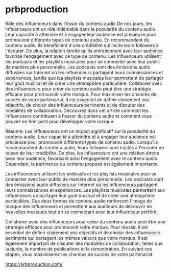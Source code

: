 # prbproduction
Rôle des influenceurs dans l'essor du contenu audio
De nos jours, les influenceurs ont un rôle indéniable dans la popularité du contenu audio. Leur capacité à atteindre et à engager leur audience est précieuse pour promouvoir différents types de contenu audio. En recommandant du contenu audio, ils bénéficient d'une crédibilité qui incite leurs followers à l'écouter. De plus, la relation étroite qu'ils entretiennent avec leur audience favorise l'engagement avec ce type de contenu. Les influenceurs utilisent les podcasts et les playlists musicales pour se connecter avec leur public de manière plus personnelle. Les podcasts sont des émissions audio diffusées sur Internet où les influenceurs partagent leurs connaissances et expériences, tandis que les playlists musicales leur permettent de partager leur goût musical et de créer une atmosphère particulière. Collaborer avec des influenceurs pour créer du contenu audio peut être une stratégie efficace pour promouvoir votre marque. Pour maximiser les chances de succès de votre partenariat, il est essentiel de définir clairement vos objectifs, de choisir des influenceurs pertinents et de discuter des modalités de collaboration. Découvrez dans cet article comment les influenceurs contribuent à l'essor du contenu audio et comment vous pouvez en tirer parti pour développer votre marque.

Résumé:
Les influenceurs ont un impact significatif sur la popularité du contenu audio. Leur capacité à atteindre et à engager leur audience est précieuse pour promouvoir différents types de contenu audio. Lorsqu'ils recommandent du contenu audio, leurs followers sont incités à l'écouter en raison de leur crédibilité. De plus, les influenceurs ont une relation étroite avec leur audience, favorisant ainsi l'engagement avec le contenu audio. Cependant, la pertinence du contenu proposé est également importante.

Les influenceurs utilisent les podcasts et les playlists musicales pour se connecter avec leur public de manière plus personnelle. Les podcasts sont des émissions audio diffusées sur Internet où les influenceurs partagent leurs connaissances et expériences. Les playlists musicales permettent aux influenceurs de partager leur goût musical et de créer une atmosphère particulière. Ces deux formes de contenu audio renforcent l'image de marque des influenceurs et permettent aux auditeurs de découvrir de nouvelles musiques tout en se connectant avec leur influenceur préféré.

Collaborer avec des influenceurs pour créer du contenu audio peut être une stratégie efficace pour promouvoir votre marque. Pour réussir, il est essentiel de définir clairement vos objectifs et de choisir des influenceurs pertinents qui partagent les mêmes valeurs que votre marque. Il est également important de discuter des modalités de collaboration, telles que la durée, le nombre de publications et la rémunération. En suivant ces étapes, vous maximiserez les chances de succès de votre partenariat.

https://prbproduction.com/
